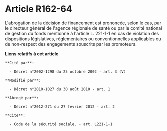 # Article R162-64

L'abrogation de la décision de financement est prononcée, selon le cas, par le directeur général de l'agence régionale de
santé ou par le comité national de gestion du fonds mentionné à l'article L. 221-1-1 en cas de violation des dispositions
législatives, réglementaires ou conventionnelles applicables ou de non-respect des engagements souscrits par les promoteurs.

**Liens relatifs à cet article**

	**Cité par**:

	  - Décret n°2002-1298 du 25 octobre 2002 - art. 3 (V)

	**Modifié par**:

	  - Décret n°2010-1027 du 30 août 2010 - art. 1

	**Abrogé par**:

	  - Décret n°2012-271 du 27 février 2012 - art. 2

	**Cite**:

	  - Code de la sécurité sociale. - art. L221-1-1
